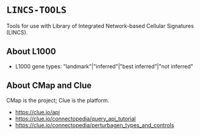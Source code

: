 # `LINCS-TOOLS`

Tools for use with Library of Integrated Network-based Cellular Signatures (LINCS).

## About L1000

* L1000 gene types: "landmark"|"inferred"|"best inferred"|"not inferred"

## About CMap and Clue

CMap is the project; Clue is the platform.

* <https://clue.io/api>
* <https://clue.io/connectopedia/query_api_tutorial>
* <https://clue.io/connectopedia/perturbagen_types_and_controls>
